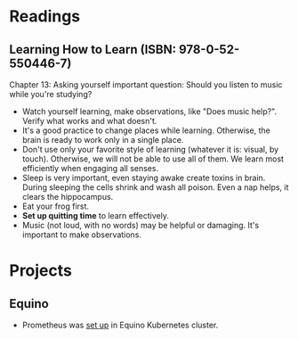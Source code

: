 # Readings

## Learning How to Learn (ISBN: 978-0-52-550446-7)

Chapter 13: Asking yourself important question: Should you listen to music while you're studying?

- Watch yourself learning, make observations, like "Does music help?". Verify what works and what doesn't.
- It's a good practice to change places while learning. Otherwise, the brain is ready to work only in a single place.
- Don't use only your favorite style of learning (whatever it is: visual, by touch). Otherwise, we will not be able to
  use all of them. We learn most efficiently when engaging all senses.
- Sleep is very important, even staying awake create toxins in brain. During sleeping the cells shrink and wash all
  poison. Even a nap helps, it clears the hippocampus.
- Eat your frog first.
- __Set up quitting time__ to learn effectively. 
- Music (not loud, with no words) may be helpful or damaging. It's important to make observations.

# Projects

## Equino

- Prometheus was [set up](https://github.com/marcinciapa/equino-kubernetes/pull/11) in Equino Kubernetes cluster.
